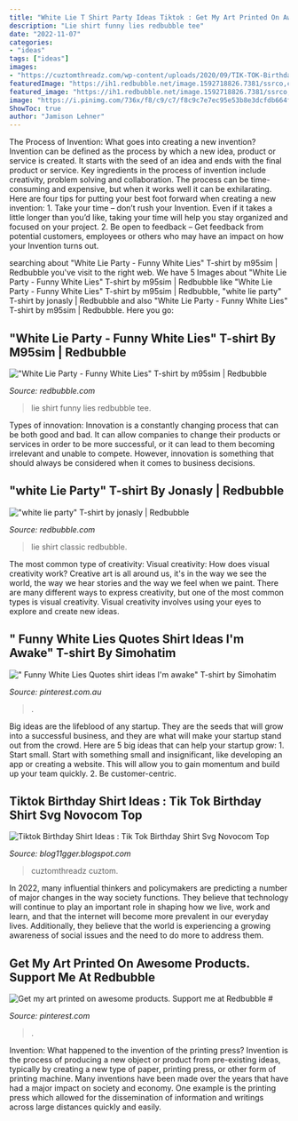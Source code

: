 ```yaml
---
title: "White Lie T Shirt Party Ideas Tiktok : Get My Art Printed On Awesome Products. Support Me At Redbubble #"
description: "Lie shirt funny lies redbubble tee"
date: "2022-11-07"
categories:
- "ideas"
tags: ["ideas"]
images:
- "https://cuztomthreadz.com/wp-content/uploads/2020/09/TIK-TOK-Birthday-Shirt-youth-white-scaled.jpg"
featuredImage: "https://ih1.redbubble.net/image.1592718826.7381/ssrco,classic_tee,mens,fafafa:ca443f4786,front_alt,square_product,600x600.jpg"
featured_image: "https://ih1.redbubble.net/image.1592718826.7381/ssrco,classic_tee,mens,fafafa:ca443f4786,front_alt,square_product,600x600.jpg"
image: "https://i.pinimg.com/736x/f8/c9/c7/f8c9c7e7ec95e53b8e3dcfdb664f97fe.jpg"
ShowToc: true
author: "Jamison Lehner"
---
```



The Process of Invention: What goes into creating a new invention?
Invention can be defined as the process by which a new idea, product or service is created. It starts with the seed of an idea and ends with the final product or service. Key ingredients in the process of invention include creativity, problem solving and collaboration. The process can be time-consuming and expensive, but when it works well it can be exhilarating. Here are four tips for putting your best foot forward when creating a new invention: 1. Take your time – don’t rush your Invention. Even if it takes a little longer than you’d like, taking your time will help you stay organized and focused on your project. 2. Be open to feedback – Get feedback from potential customers, employees or others who may have an impact on how your Invention turns out. 
	

		
searching about &quot;White Lie Party - Funny White Lies&quot; T-shirt by m95sim | Redbubble you've visit to the right web. We have 5 Images about &quot;White Lie Party - Funny White Lies&quot; T-shirt by m95sim | Redbubble like &quot;White Lie Party - Funny White Lies&quot; T-shirt by m95sim | Redbubble, &quot;white lie party&quot; T-shirt by jonasly | Redbubble and also &quot;White Lie Party - Funny White Lies&quot; T-shirt by m95sim | Redbubble. Here you go:
		
    
## &quot;White Lie Party - Funny White Lies&quot; T-shirt By M95sim | Redbubble

<img loading=lazy src="https://ih1.redbubble.net/image.1592718826.7381/ssrco,classic_tee,mens,fafafa:ca443f4786,front_alt,square_product,600x600.jpg" onerror="this.onerror=null;this.src='https://tse4.mm.bing.net/th?id=OIP.FSCcNjqpoMCdicCmSycmrQHaHZ&amp;pid=15.1';" alt="&quot;White Lie Party - Funny White Lies&quot; T-shirt by m95sim | Redbubble">

_Source: redbubble.com_

>lie shirt funny lies redbubble tee. 

	

Types of innovation:
Innovation is a constantly changing process that can be both good and bad. It can allow companies to change their products or services in order to be more successful, or it can lead to them becoming irrelevant and unable to compete. However, innovation is something that should always be considered when it comes to business decisions.

    
## &quot;white Lie Party&quot; T-shirt By Jonasly | Redbubble

<img loading=lazy src="https://ih1.redbubble.net/image.1573314103.0152/ssrco,classic_tee,mens,101010:01c5ca27c6,side,tall_three_quarter,750x1000.jpg" onerror="this.onerror=null;this.src='https://tse2.mm.bing.net/th?id=OIP.iJkrN_ml_JV6heoyPJYLLwHaJ4&amp;pid=15.1';" alt="&quot;white lie party&quot; T-shirt by jonasly | Redbubble">

_Source: redbubble.com_

>lie shirt classic redbubble. 

	

The most common type of creativity: Visual creativity: How does visual creativity work?
Creative art is all around us, it's in the way we see the world, the way we hear stories and the way we feel when we paint. There are many different ways to express creativity, but one of the most common types is visual creativity. Visual creativity involves using your eyes to explore and create new ideas.

    
## &quot; Funny White Lies Quotes Shirt Ideas I&#039;m Awake&quot; T-shirt By Simohatim

<img loading=lazy src="https://i.pinimg.com/736x/f9/f2/e6/f9f2e6db7804e662b3456d372d3bc5ec.jpg" onerror="this.onerror=null;this.src='https://tse1.mm.bing.net/th?id=OIP.50vZuk149o2cT-DaZyEIlgHaJ3&amp;pid=15.1';" alt="&quot; Funny White Lies Quotes shirt ideas I&#039;m awake&quot; T-shirt by Simohatim">

_Source: pinterest.com.au_

>. 

	

Big ideas are the lifeblood of any startup. They are the seeds that will grow into a successful business, and they are what will make your startup stand out from the crowd. Here are 5 big ideas that can help your startup grow: 1. Start small. Start with something small and insignificant, like developing an app or creating a website. This will allow you to gain momentum and build up your team quickly. 2. Be customer-centric.

    
## Tiktok Birthday Shirt Ideas : Tik Tok Birthday Shirt Svg Novocom Top

<img loading=lazy src="https://cuztomthreadz.com/wp-content/uploads/2020/09/TIK-TOK-Birthday-Shirt-youth-white-scaled.jpg" onerror="this.onerror=null;this.src='https://tse4.mm.bing.net/th?id=OIP.IZJwqYd4_9IZIup2H4FOxAHaHa&amp;pid=15.1';" alt="Tiktok Birthday Shirt Ideas : Tik Tok Birthday Shirt Svg Novocom Top">

_Source: blog11gger.blogspot.com_

>cuztomthreadz cuztom. 

	

In 2022, many influential thinkers and policymakers are predicting a number of major changes in the way society functions. They believe that technology will continue to play an important role in shaping how we live, work and learn, and that the internet will become more prevalent in our everyday lives. Additionally, they believe that the world is experiencing a growing awareness of social issues and the need to do more to address them.

    
## Get My Art Printed On Awesome Products. Support Me At Redbubble #

<img loading=lazy src="https://i.pinimg.com/736x/f8/c9/c7/f8c9c7e7ec95e53b8e3dcfdb664f97fe.jpg" onerror="this.onerror=null;this.src='https://tse3.mm.bing.net/th?id=OIP.CrO-ItGHfAw0lp5s1Hy-6wHaHa&amp;pid=15.1';" alt="Get my art printed on awesome products. Support me at Redbubble #">

_Source: pinterest.com_

>. 

	

Invention: What happened to the invention of the printing press?
Invention is the process of producing a new object or product from pre-existing ideas, typically by creating a new type of paper, printing press, or other form of printing machine. Many inventions have been made over the years that have had a major impact on society and economy. One example is the printing press which allowed for the dissemination of information and writings across large distances quickly and easily.


